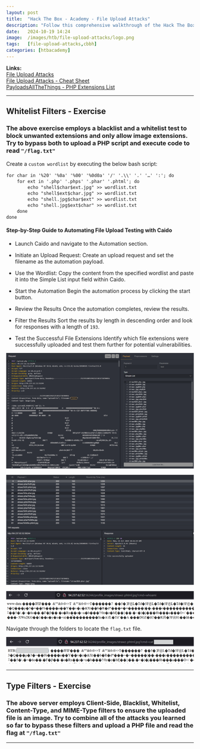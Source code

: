 ```yaml
---
layout: post
title:  "Hack The Box - Academy - File Upload Attacks"
description: "Follow this comprehensive walkthrough of the Hack The Box Academy File Upload Attacks Skills Assessment. Master file upload attack techniques to exploit vulnerable web applications with expert guidance from Zwarts Sec, perfect for enhancing your penetration testing skills and preparing for HTB challenges."
date:   2024-10-19 14:24
image:  /images/htb/file-upload-attacks/logo.png
tags:   [file-upload-attacks,cbbh]
categories: [htbacademy]
---
```


>
<b>Links:</b>
<br/>
<a href="https://academy.hackthebox.com/module/136/section/1259">File Upload Attacks</a><br/>
<a href="https://jacozwarts.github.io/images/htb/file-upload-attacks/File_Upload_Attacks_Module_Cheat_Sheet.pdf">File Upload Attacks - Cheat Sheet</a><br/>
<a href="https://github.com/swisskyrepo/PayloadsAllTheThings/blob/master/Upload%20Insecure%20Files/Extension%20PHP/extensions.lst">PayloadsAllTheThings - PHP Extensions List</a><br/>


<hr/>

## Whitelist Filters - Exercise

### The above exercise employs a blacklist and a whitelist test to block unwanted extensions and only allow image extensions. Try to bypass both to upload a PHP script and execute code to read `"/flag.txt"`

Create a `custom wordlist` by executing the below bash script:
```
for char in '%20' '%0a' '%00' '%0d0a' '/' '.\\' '.' '…' ':'; do
    for ext in '.php' '.phps' '.phar' '.phtml'; do
        echo "shell$char$ext.jpg" >> wordlist.txt
        echo "shell$ext$char.jpg" >> wordlist.txt
        echo "shell.jpg$char$ext" >> wordlist.txt
        echo "shell.jpg$ext$char" >> wordlist.txt
    done
done
```

#### Step-by-Step Guide to Automating File Upload Testing with Caido
- Launch Caido and navigate to the Automation section.

- Initiate an Upload Request: 
Create an upload request and set the filename as the automation payload.

- Use the Wordlist:
Copy the content from the specified wordlist and paste it into the Simple List input field within Caido.

- Start the Automation
Begin the automation process by clicking the start button.

- Review the Results
Once the automation completes, review the results.

- Filter the Results
Sort the results by length in descending order and look for responses with a length of `193`.

- Test the Successful File Extensions
Identify which file extensions were successfully uploaded and test them further for potential vulnerabilities.

![Caido White list Request](/images/htb/file-upload-attacks/white-list-filter-caido-request.png)

![Caido White list Result](/images/htb/file-upload-attacks/white-list-filter-caido-result.png)

![Webshell](/images/htb/file-upload-attacks/white-list-filter-web-shell.png)

Navigate through the folders to locate the `flag.txt` file.

![Webshell](/images/htb/file-upload-attacks/white-list-filter-flag-result.png)
<hr/>

## Type Filters - Exercise

### The above server employs Client-Side, Blacklist, Whitelist, Content-Type, and MIME-Type filters to ensure the uploaded file is an image. Try to combine all of the attacks you learned so far to bypass these filters and upload a PHP file and read the flag at `"/flag.txt"`

<hr/>